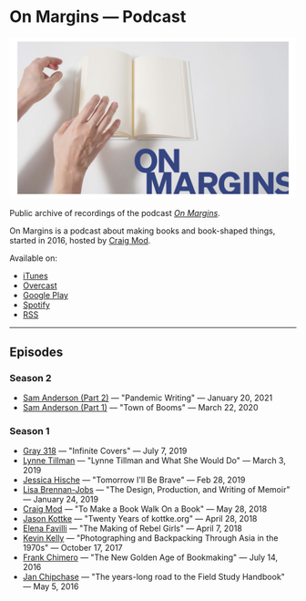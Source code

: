 # On Margins — Podcast

![On Margins Cover](https://raw.githubusercontent.com/cmod/onmargins/main/on_margins-cover-wide-2021.jpg)

Public archive of recordings of the podcast [*On Margins*](https://craigmod.com/onmargins/). 

On Margins is a podcast about making books and book-shaped things, started in 2016, hosted by [Craig Mod](https://craigmod.com/).

Available on: 
- [iTunes](https://itunes.apple.com/us/podcast/on-margins/id1236390557) 
- [Overcast](https://overcast.fm/itunes1236390557/on-margins)
- [Google Play](https://playmusic.app.goo.gl/?ibi=com.google.PlayMusic&isi=691797987&ius=googleplaymusic&link=https://play.google.com/music/m/Icqhaysjwiv2t3dyo4omhl4s7uy?t%3DOn_Margins%26pcampaignid%3DMKT-na-all-co-pr-mu-pod-16)
- [Spotify](https://open.spotify.com/show/6cgHNQmEYaJ5EeJusvgkcP)
- [RSS](http://onmargins.craigmod.com/rss)

----

## Episodes

### Season 2
- [Sam Anderson (Part 2)](https://craigmod.com/onmargins/s02e02/) — "Pandemic Writing" — January 20, 2021
- [Sam Anderson (Part 1)](https://craigmod.com/onmargins/s02e01/) — "Town of Booms" — March 22, 2020

### Season 1
- [Gray 318](https://craigmod.com/onmargins/010/) — "Infinite Covers" — July 7, 2019
- [Lynne Tillman](https://craigmod.com/onmargins/009/) — "Lynne Tillman and What She Would Do" — March 3, 2019
- [Jessica Hische](https://craigmod.com/onmargins/008/) — "Tomorrow I'll Be Brave" — Feb 28, 2019
- [Lisa Brennan-Jobs](https://craigmod.com/onmargins/007/) — "The Design, Production, and Writing of Memoir" — January 24, 2019
- [Craig Mod](https://craigmod.com/onmargins/006/) — "To Make a Book Walk On a Book" — May 28, 2018
- [Jason Kottke](https://craigmod.com/onmargins/005/) — "Twenty Years of kottke.org" — April 28, 2018
- [Elena Favilli](https://craigmod.com/onmargins/004/) — "The Making of Rebel Girls" — April 7, 2018
- [Kevin Kelly](https://craigmod.com/onmargins/003/) — "Photographing and Backpacking Through Asia in the 1970s" — October 17, 2017
- [Frank Chimero](https://craigmod.com/onmargins/002/) — "The New Golden Age of Bookmaking" — July 14, 2016
- [Jan Chipchase](https://craigmod.com/onmargins/001/) — "The years-long road to the Field Study Handbook" — May 5, 2016